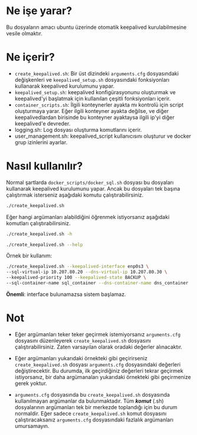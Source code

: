# Ne işe yarar?

Bu dosyaların amacı ubuntu üzerinde otomatik keepalived kurulabilmesine vesile olmaktır.

# Ne içerir?

- `create_keepalived.sh`: Bir üst dizindeki `arguments.cfg` dosyasındaki değişkenleri ve `keepalived_setup.sh` dosyasındaki fonksiyonları kullanarak keepalived kurulumunu yapar.
- `keepalived_setup.sh`: keepalived konfigürasyonunu oluşturmak ve keepalived'yi başlatmak için kullanılan çeşitli fonksiyonları içerir.
- `container_scripts.sh`: İlgili konteynerler ayakta mı kontrolü için script oluşturmaya yarar. Eğer ilgili konteyner ayakta değilse, ve diğer keepalivedlardan birisinde bu konteyner ayaktaysa ilgili ip'yi diğer keepalived'e devreder.
- logging.sh: Log dosyası oluşturma komutlarını içerir.
- user_management.sh: keepalived_script kullanıcısını oluşturur ve docker grup izinlerini ayarlar.

# Nasıl kullanılır?

Normal şartlarda `docker_scripts/docker_sql.sh` dosyası bu dosyaları kullanarak keepalived kurulumunu yapar. Ancak bu dosyaları tek başına çalıştırmak isterseniz aşağıdaki komutu çalıştırabilirsiniz.

```bash
./create_keepalived.sh
```

Eğer hangi argümanları alabildiğini öğrenmek istiyorsanız aşağıdaki komutları çalıştırabilirsiniz.

```bash
./create_keepalived.sh -h
```
```bash
./create_keepalived.sh --help
```

Örnek bir kullanım:

```bash
./create_keepalived.sh --keepalived-interface enp0s3 \
--sql-virtual-ip 10.207.80.20 --dns-virtual-ip 10.207.80.30 \
--keepalived-priority 100 --keepalived-state BACKUP \
--sql-container-name sql_container --dns-container-name dns_container
```

**Önemli**: interface bulunamazsa sistem başlamaz.

# Not

- Eğer argümanları teker teker geçirmek istemiyorsanız `arguments.cfg` dosyasını düzenleyerek `create_keepalived.sh` dosyasını çalıştırabilirsiniz. Zaten varsayılan olarak oradaki değerler alınacaktır.

- Eğer argümanları yukarıdaki örnekteki gibi geçirirseniz `create_keepalived.sh` dosyası `arguments.cfg` dosyasındaki değerleri değiştirecektir. Bu durumda, ilk geçirdiğiniz değerleri tekrar geçirmek istiyorsanız, bir daha argümanaları yukarıdaki örnekteki gibi geçirmenize gerek yoktur.

- `arguments.cfg` dosyasında bu `create_keepalived.sh` dosyasında kullanılmayan argümanlar da bulunmaktadır. Tüm ***komut*** (.sh) dosyalarının argümanları tek bir merkezde toplandığı için bu durum normaldir. Eğer sadece `create_keepalived.sh` komut dosyasını çalıştıracaksanız `arguments.cfg` dosyasındaki fazlalık argümanları umursamayın.

